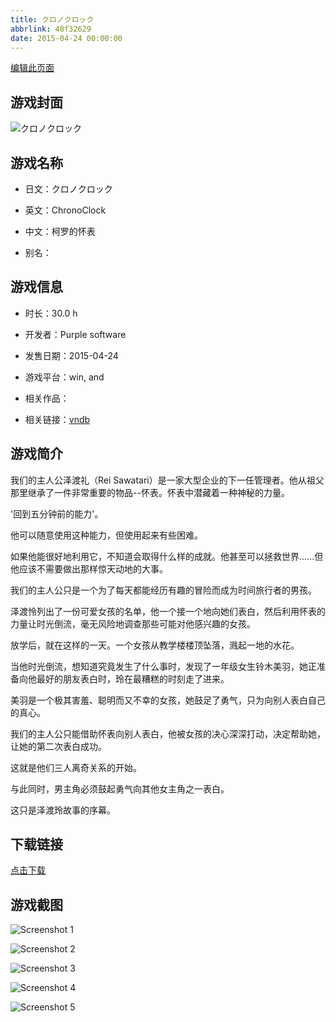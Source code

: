```yaml
---
title: クロノクロック
abbrlink: 48f32629
date: 2015-04-24 00:00:00
---
```

[编辑此页面](https://github.com/ACG-3/ADV3-source/blob/main/source/_posts/%E3%82%AF%E3%83%AD%E3%83%8E%E3%82%AF%E3%83%AD%E3%83%83%E3%82%AF.md)

## 游戏封面

![クロノクロック](https://pan.timero.xyz/d/onedrive/img_lib_001/%E3%82%AF%E3%83%AD%E3%83%8E%E3%82%AF%E3%83%AD%E3%83%83%E3%82%AF_cover.avif)


## 游戏名称

- 日文：クロノクロック
- 英文：ChronoClock
- 中文：柯罗的怀表

- 别名：


## 游戏信息

- 时长：30.0 h
- 开发者：Purple software
- 发售日期：2015-04-24
- 游戏平台：win, and
- 相关作品：

- 相关链接：[vndb](https://vndb.org/v16208)


## 游戏简介

我们的主人公泽渡礼（Rei Sawatari）是一家大型企业的下一任管理者。他从祖父那里继承了一件非常重要的物品--怀表。怀表中潜藏着一种神秘的力量。

'回到五分钟前的能力'。

他可以随意使用这种能力，但使用起来有些困难。

如果他能很好地利用它，不知道会取得什么样的成就。他甚至可以拯救世界......但他应该不需要做出那样惊天动地的大事。

我们的主人公只是一个为了每天都能经历有趣的冒险而成为时间旅行者的男孩。

泽渡怜列出了一份可爱女孩的名单，他一个接一个地向她们表白，然后利用怀表的力量让时光倒流，毫无风险地调查那些可能对他感兴趣的女孩。

放学后，就在这样的一天。一个女孩从教学楼楼顶坠落，溅起一地的水花。

当他时光倒流，想知道究竟发生了什么事时，发现了一年级女生铃木美羽，她正准备向他最好的朋友表白时，玲在最糟糕的时刻走了进来。

美羽是一个极其害羞、聪明而又不幸的女孩，她鼓足了勇气，只为向别人表白自己的真心。

我们的主人公只能借助怀表向别人表白，他被女孩的决心深深打动，决定帮助她，让她的第二次表白成功。

这就是他们三人离奇关系的开始。

与此同时，男主角必须鼓起勇气向其他女主角之一表白。

这只是泽渡玲故事的序幕。




## 下载链接

[点击下载](https://pan.timero.xyz/onedrive/adv_lib_001/%E3%82%AF%E3%83%AD%E3%83%8E%E3%82%AF%E3%83%AD%E3%83%83%E3%82%AF)


## 游戏截图


![Screenshot 1](https://pan.timero.xyz/d/onedrive/img_lib_001/%E3%82%AF%E3%83%AD%E3%83%8E%E3%82%AF%E3%83%AD%E3%83%83%E3%82%AF_Screenshot_1.avif)

![Screenshot 2](https://pan.timero.xyz/d/onedrive/img_lib_001/%E3%82%AF%E3%83%AD%E3%83%8E%E3%82%AF%E3%83%AD%E3%83%83%E3%82%AF_Screenshot_2.avif)

![Screenshot 3](https://pan.timero.xyz/d/onedrive/img_lib_001/%E3%82%AF%E3%83%AD%E3%83%8E%E3%82%AF%E3%83%AD%E3%83%83%E3%82%AF_Screenshot_3.avif)

![Screenshot 4](https://pan.timero.xyz/d/onedrive/img_lib_001/%E3%82%AF%E3%83%AD%E3%83%8E%E3%82%AF%E3%83%AD%E3%83%83%E3%82%AF_Screenshot_4.avif)

![Screenshot 5](https://pan.timero.xyz/d/onedrive/img_lib_001/%E3%82%AF%E3%83%AD%E3%83%8E%E3%82%AF%E3%83%AD%E3%83%83%E3%82%AF_Screenshot_5.avif)

